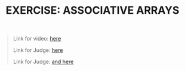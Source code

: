 <h1 align="center">EXERCISE: ASSOCIATIVE ARRAYS</h1>
    <br>

<blockquote>
    <p>
        Link for video: 
        <a href="https://www.youtube.com/watch?v=omoeQIJ29tk&feature=emb_title"> here</a>
    </p>
    <p>
        Link for Judge: 
        <a href="https://judge.softuni.bg/Contests/Practice/Index/1306#0">here</a>
    </p>
    <p>
        Link for Judge: 
        <a href="https://judge.softuni.bg/Contests/Practice/Index/1305#0"> and here</a>
    </p>
</blockquote>
